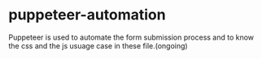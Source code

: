 # puppeteer-automation

Puppeteer is used to automate the form submission process and to know the css and the js usuage case in these file.(ongoing)
